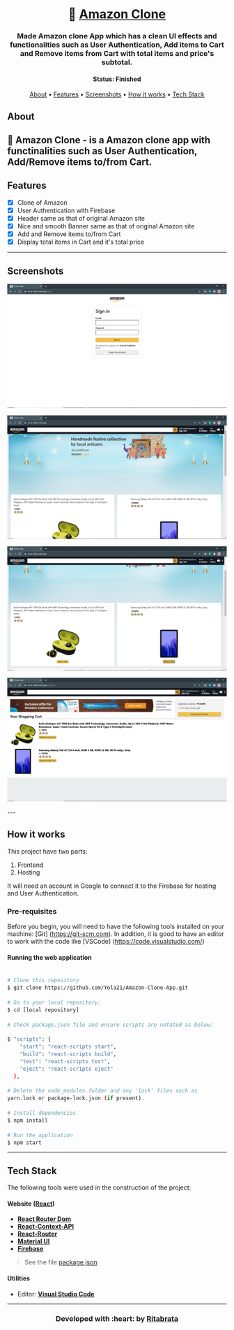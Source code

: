 <h1 align="center">
   🛒 <a href=""> Amazon Clone </a>
</h1>

<h3 align="center">
    Made Amazon clone App which has a clean UI effects and functionalities such as User Authentication, Add items to Cart and Remove items from Cart with total items and price's     subtotal.
</h3>

<h4 align="center"> 
	 Status: Finished
</h4>

<p align="center">
 <a href="#about">About</a> •
 <a href="#features">Features</a> •
 <a href="#screenshots">Screenshots</a> • 
 <a href="#how-it-works">How it works</a> • 
 <a href="#tech-stack">Tech Stack</a> 
</p>


## About

🛒 Amazon Clone - is a Amazon clone app with functinalities such as User Authentication, Add/Remove items to/from Cart. 
---

## Features

   - [x] Clone of Amazon
   - [x] User Authentication with Firebase
   - [x] Header same as that of original Amazon site
   - [x] Nice and smooth Banner same as that of original Amazon site
   - [x] Add and Remove items to/from Cart
   - [x] Display total items in Cart and it's total price 
---

## Screenshots

<p align="center">
  <img alt="cases" src="https://github.com/Yola21/Amazon-Clone-App/blob/main/Screenshots/Screenshot%20(250).png">
</p>

<p align="center">
  <img alt="cases" src="https://github.com/Yola21/Amazon-Clone-App/blob/main/Screenshots/Screenshot%20(251).png">
</p>

<p align="center">
  <img alt="cases" src="https://github.com/Yola21/Amazon-Clone-App/blob/main/Screenshots/Screenshot%20(252).png">
</p>

<p align="center">
  <img alt="cases" src="https://github.com/Yola21/Amazon-Clone-App/blob/main/Screenshots/Screenshot%20(253).png">
</p>
---

## How it works

This project have two parts:
1. Frontend
2. Hosting

It will need an account in Google to connect it to the Firebase for hosting and User Authentication.

### Pre-requisites

Before you begin, you will need to have the following tools installed on your machine:
[Git] (https://git-scm.com).
In addition, it is good to have an editor to work with the code like [VSCode] (https://code.visualstudio.com/)

#### Running the web application

```bash

# Clone this repository
$ git clone https://github.com/Yola21/Amazon-Clone-App.git

# Go to your local repository:
$ cd [local repository]

# Check package.json file and ensure scripts are notated as below:

$ "scripts": {
    "start": "react-scripts start",
    "build": "react-scripts build",
    "test": "react-scripts test",
    "eject": "react-scripts eject"
  },
  
# Delete the node_modules folder and any 'lock' files such as 
yarn.lock or package-lock.json (if present).

# Install dependencies
$ npm install

# Run the application
$ npm start

```

---

## Tech Stack

The following tools were used in the construction of the project:

#### **Website**  ([React](https://reactjs.org/))

-   **[React Router Dom](https://github.com/ReactTraining/react-router/tree/master/packages/react-router-dom)**
-   **[React-Context-API](https://reactjs.org/docs/context.html)**
-   **[React-Router](https://www.npmjs.com/package/react-router)**
-   **[Material UI](https://material-ui.com/)**
-   **[Firebase](https://firebase.google.com/)**

> See the file  [package.json](https://github.com/Yola21/Amazon-Clone-App/blob/main/package.json)

#### **Utilities**

-   Editor:  **[Visual Studio Code](https://code.visualstudio.com/)** 

---

<h3 align="center"><b>Developed with :heart: by <a href="https://github.com/Yola21">Ritabrata</a></b></h1>
